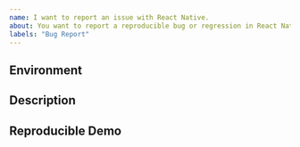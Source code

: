 ```yaml
---
name: I want to report an issue with React Native.
about: You want to report a reproducible bug or regression in React Native.
labels: "Bug Report"
---
```


<!--
  If you are looking for help, please review the documentation or ask a question on Stack Overflow:
  - https://facebook.github.io/react-native
  - https://stackoverflow.com/questions/tagged/react-native

  If you want to report a problem with React Native itself, please fill out the template.

  If you would like to report an issue in the documentation, or anything related to the React Native
  website, please visit https://github.com/facebook/react-native-website/issues.
-->

## Environment
<!-- Run `react-native info` in your terminal and paste its contents here. -->

## Description
<!--
  Describe your issue in detail. Include screenshots if needed. If this is a regression, let us know.
  -->

## Reproducible Demo
<!--
  Let us know how to reproduce the issue. Include a code sample, share a project,
  or share an app that reproduces the issue using https://snack.expo.io/.

  Please follow the guidelines for providing a minimal example: https://stackoverflow.com/help/mcve.
-->
